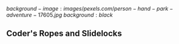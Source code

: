$background-image:images/pexels.com/person-hand-park-adventure-17605.jpg$
$background:black$

## Coder's Ropes and Slidelocks

